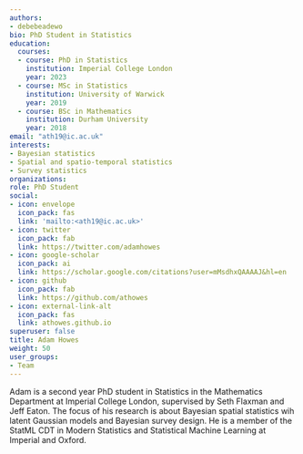 ```yaml
---
authors:
- debebeadewo
bio: PhD Student in Statistics
education:
  courses:
  - course: PhD in Statistics
    institution: Imperial College London
    year: 2023
  - course: MSc in Statistics
    institution: University of Warwick
    year: 2019
  - course: BSc in Mathematics
    institution: Durham University
    year: 2018
email: "ath19@ic.ac.uk"
interests:
- Bayesian statistics
- Spatial and spatio-temporal statistics
- Survey statistics
organizations:
role: PhD Student
social:
- icon: envelope
  icon_pack: fas
  link: 'mailto:<ath19@ic.ac.uk>'
- icon: twitter
  icon_pack: fab
  link: https://twitter.com/adamhowes
- icon: google-scholar
  icon_pack: ai
  link: https://scholar.google.com/citations?user=mMsdhxQAAAAJ&hl=en
- icon: github
  icon_pack: fab
  link: https://github.com/athowes
- icon: external-link-alt
  icon_pack: fas
  link: athowes.github.io
superuser: false
title: Adam Howes
weight: 50
user_groups:
- Team
---
```


Adam is a second year PhD student in Statistics in the Mathematics Department at Imperial College London, supervised by Seth Flaxman and Jeff Eaton.
The focus of his research is about Bayesian spatial statistics wih latent Gaussian models and Bayesian survey design.
He is a member of the StatML CDT in Modern Statistics and Statistical Machine Learning at Imperial and Oxford.
